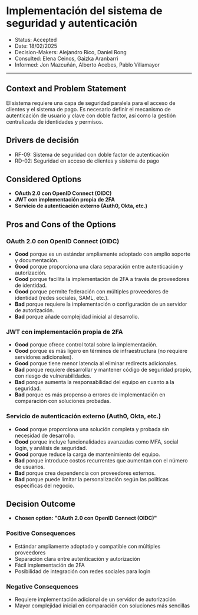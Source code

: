 # Implementación del sistema de seguridad y autenticación
* Status: Accepted
* Date: 18/02/2025
* Decision-Makers: Alejandro Rico, Daniel Rong
* Consulted: Elena Ceinos, Gaizka Aranbarri
* Informed: Jon Mazcuñán, Alberto Acebes, Pablo Villamayor
---

## Context and Problem Statement

El sistema requiere una capa de seguridad paralela para el acceso de clientes y el sistema de pago. Es necesario definir el mecanismo de autenticación de usuario y clave con doble factor, así como la gestión centralizada de identidades y permisos.

## Drivers de decisión

* RF-09: Sistema de seguridad con doble factor de autenticación
* RD-02: Seguridad en acceso de clientes y sistema de pago

## Considered Options

* **OAuth 2.0 con OpenID Connect (OIDC)**
* **JWT con implementación propia de 2FA**
* **Servicio de autenticación externo (Auth0, Okta, etc.)**

## Pros and Cons of the Options

### OAuth 2.0 con OpenID Connect (OIDC)
* **Good** porque es un estándar ampliamente adoptado con amplio soporte y documentación.
* **Good** porque proporciona una clara separación entre autenticación y autorización.
* **Good** porque facilita la implementación de 2FA a través de proveedores de identidad.
* **Good** porque permite federación con múltiples proveedores de identidad (redes sociales, SAML, etc.).
* **Bad** porque requiere la implementación o configuración de un servidor de autorización.
* **Bad** porque añade complejidad inicial al desarrollo.

### JWT con implementación propia de 2FA
* **Good** porque ofrece control total sobre la implementación.
* **Good** porque es más ligero en términos de infraestructura (no requiere servidores adicionales).
* **Good** porque tiene menor latencia al eliminar redirects adicionales.
* **Bad** porque requiere desarrollar y mantener código de seguridad propio, con riesgo de vulnerabilidades.
* **Bad** porque aumenta la responsabilidad del equipo en cuanto a la seguridad.
* **Bad** porque es más propenso a errores de implementación en comparación con soluciones probadas.

### Servicio de autenticación externo (Auth0, Okta, etc.)
* **Good** porque proporciona una solución completa y probada sin necesidad de desarrollo.
* **Good** porque incluye funcionalidades avanzadas como MFA, social login, y análisis de seguridad.
* **Good** porque reduce la carga de mantenimiento del equipo.
* **Bad** porque introduce costos recurrentes que aumentan con el número de usuarios.
* **Bad** porque crea dependencia con proveedores externos.
* **Bad** porque puede limitar la personalización según las políticas específicas del negocio.

## Decision Outcome

* **Chosen option: "OAuth 2.0 con OpenID Connect (OIDC)"**

### Positive Consequences

* Estándar ampliamente adoptado y compatible con múltiples proveedores
* Separación clara entre autenticación y autorización
* Fácil implementación de 2FA
* Posibilidad de integración con redes sociales para login

### Negative Consequences

* Requiere implementación adicional de un servidor de autorización
* Mayor complejidad inicial en comparación con soluciones más sencillas